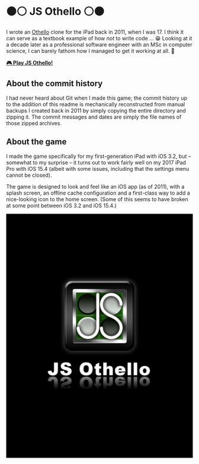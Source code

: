 # ⚫⚪ JS Othello ⚪⚫

I wrote an [Othello](https://en.wikipedia.org/wiki/Reversi) clone for the iPad back in 2011, when I was 17.
I think it can serve as a textbook example of how _not_ to write code … 😁 Looking at it a decade later as a professional software engineer with an MSc in computer science, I can barely fathom how I managed to get it working at all. 👀

[**🎮 Play JS Othello!**](https://simonalling.github.io/othello/)

## About the commit history

I had never heard about Git when I made this game; the commit history up to the addition of this readme is mechanically reconstructed from manual backups I created back in 2011 by simply copying the entire directory and zipping it.
The commit messages and dates are simply the file names of those zipped archives.

## About the game

I made the game specifically for my first-generation iPad with iOS 3.2, but – somewhat to my surprise – it turns out to work fairly well on my 2017 iPad Pro with iOS 15.4 (albeit with some issues, including that the settings menu cannot be closed).

The game is designed to look and feel like an iOS app (as of 2011), with a splash screen, an offline cache configuration and a first-class way to add a nice-looking icon to the home screen.
(Some of this seems to have broken at some point between iOS 3.2 and iOS 15.4.)

![JS Othello splash screen](/startup.png)
